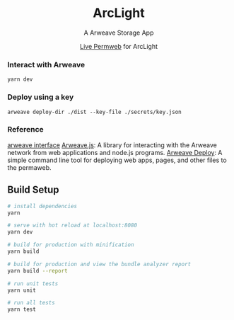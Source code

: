 <h1 align="center">ArcLight</h1>
<p align="center">A Arweave Storage App</p>
<p align="center"><a href="https://arweave.net/-sb8lKu9Vz7BUFshSl_rCyd5sk5feLnxq4f1pzDLHQc">Live Permweb</a> for ArcLight</p>

### Interact with Arweave
```
yarn dev
```

### Deploy using a key
```
arweave deploy-dir ./dist --key-file ./secrets/key.json
```

### Reference
[arweave interface](https://www.arweave.org/build)
[Arweave.js](https://github.com/ArweaveTeam/arweave-js): A library for interacting with the Arweave network from web applications and node.js programs.
[Arweave Deploy](https://github.com/ArweaveTeam/arweave-deploy): A simple command line tool for deploying web apps, pages, and other files to the permaweb.
## Build Setup

``` bash
# install dependencies
yarn

# serve with hot reload at localhost:8080
yarn dev

# build for production with minification
yarn build

# build for production and view the bundle analyzer report
yarn build --report

# run unit tests
yarn unit

# run all tests
yarn test
```

